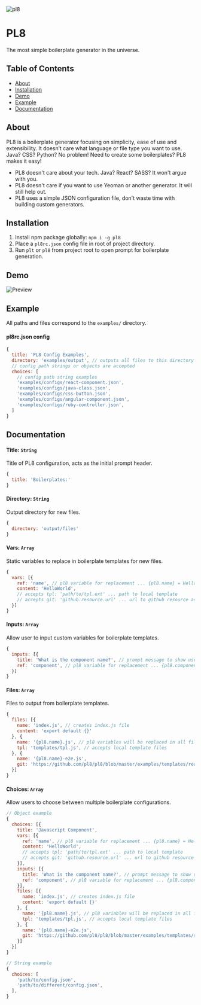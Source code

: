 ![pl8](http://i.imgur.com/TDfXqX0.png)
# PL8
The most simple boilerplate generator in the universe.


## Table of Contents
- [About](#about)
- [Installation](#installation)
- [Demo](#demo)
- [Example](#example)
- [Documentation](#documentation)


## About
PL8 is a boilerplate generator focusing on simplicity, ease of use and extensibility.
It doesn’t care what language or file type you want to use. Java? CSS? Python? No problem!
Need to create some boilerplates? PL8 makes it easy!

- PL8 doesn't care about your tech. Java? React? SASS? It won't argue with you.
- PL8 doesn't care if you want to use Yeoman or another generator. It will still help out.
- PL8 uses a simple JSON configuration file, don't waste time with building custom generators.


## Installation
1. Install npm package globally: `npm i -g pl8`
2. Place a `pl8rc.json` config file in root of project directory.
3. Run `plt` or `pl8` from project root to open prompt for boilerplate generation.


## Demo
![Preview](http://g.recordit.co/6QeNvdSQWo.gif)


## Example
All paths and files correspond to the `examples/` directory.

#### pl8rc.json config
``` js
{
  title: 'PL8 Config Examples',
  directory: 'examples/output', // outputs all files to this directory
  // config path strings or objects are accepted
  choices: [
    // config path string examples
    'examples/configs/react-component.json',
    'examples/configs/java-class.json',
    'examples/configs/css-button.json',
    'examples/configs/angular-component.json',
    'examples/configs/ruby-controller.json',
  ]
}
```


## Documentation

#### Title: `String`
Title of PL8 configuration, acts as the initial prompt header.
``` js
{
  title: 'Boilerplates:'
}
```

#### Directory: `String`
Output directory for new files.
``` js
{
  directory: 'output/files'
}
```

#### Vars: `Array`
Static variables to replace in boilerplate templates for new files.
``` js
{
  vars: [{
    ref: 'name', // pl8 variable for replacement ... {pl8.name} = HelloWorld
    content: 'HelloWorld',
    // accepts tpl: 'path/to/tpl.ext' ... path to local template
    // accepts git: 'github.resource.url' ... url to github resource as template
  }]
}
```

#### Inputs: `Array`
Allow user to input custom variables for boilerplate templates.
``` js
{
  inputs: [{
    title: 'What is the component name?', // prompt message to show user
    ref: 'component', // pl8 variable for replacement ... {pl8.component} = User input value
  }]
}
```

#### Files: `Array`
Files to output from boilerplate templates.
``` js
{
  files: [{
    name: 'index.js', // creates index.js file
    content: 'export default {}'
  }, {
    name: '{pl8.name}.js', // pl8 variables will be replaced in all file names and directory paths
    tpl: 'templates/tpl.js', // accepts local template files
  }, {
    name: '{pl8.name}-e2e.js',
    git: 'https://github.com/pl8/pl8/blob/master/examples/templates/react-e2e.js', // accepts github resource urls for templates
  }]
}
```

#### Choices: `Array`
Allow users to choose between multiple boilerplate configurations.
``` js
// Object example
{
  choices: [{
    title: 'Javascript Component',
    vars: [{
      ref: 'name', // pl8 variable for replacement ... {pl8.name} = HelloWorld
      content: 'HelloWorld',
      // accepts tpl: 'path/to/tpl.ext' ... path to local template
      // accepts git: 'github.resource.url' ... url to github resource as template
    }],
    inputs: [{
      title: 'What is the component name?', // prompt message to show user
      ref: 'component', // pl8 variable for replacement ... {pl8.component} = User input value
    }],
    files: [{
      name: 'index.js', // creates index.js file
      content: 'export default {}'
    }, {
      name: '{pl8.name}.js', // pl8 variables will be replaced in all file names and directory paths
      tpl: 'templates/tpl.js', // accepts local template files
    }, {
      name: '{pl8.name}-e2e.js',
      git: 'https://github.com/pl8/pl8/blob/master/examples/templates/react-e2e.js', // accepts github resource urls for templates
    }]
  }]
}

// String example
{
  choices: [
    'path/to/config.json',
    'path/to/different/config.json',
  ],
}
```
